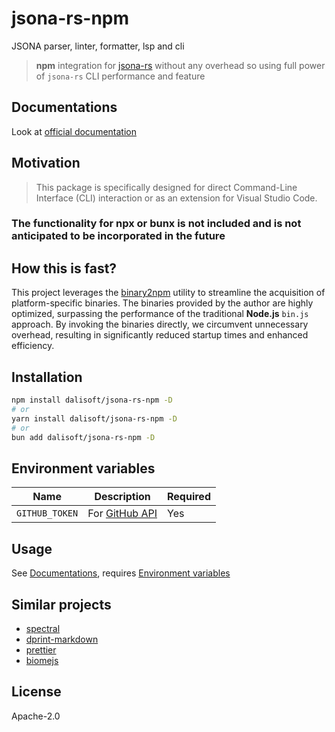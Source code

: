 # jsona-rs-npm

JSONA parser, linter, formatter, lsp and cli

> **npm** integration for [jsona-rs](https://github.com/jsona/jsona) without any overhead so using full power of `jsona-rs` CLI performance and feature

## Documentations

Look at [official documentation](https://jsona.github.io/jsona)

## Motivation

> This package is specifically designed for direct Command-Line Interface (CLI) interaction or as an extension for Visual Studio Code.

### The functionality for npx or bunx is not included and is not anticipated to be incorporated in the future

## How this is fast?

This project leverages the [binary2npm](https://github.com/dalisoft/binary2npm) utility to streamline the acquisition of platform-specific binaries. The binaries provided by the author are highly optimized, surpassing the performance of the traditional **Node.js** `bin.js` approach. By invoking the binaries directly, we circumvent unnecessary overhead, resulting in significantly reduced startup times and enhanced efficiency.

## Installation

```sh
npm install dalisoft/jsona-rs-npm -D
# or
yarn install dalisoft/jsona-rs-npm -D
# or
bun add dalisoft/jsona-rs-npm -D
```

## Environment variables

| Name           | Description                                                                                     | Required |
| -------------- | ----------------------------------------------------------------------------------------------- | -------- |
| `GITHUB_TOKEN` | For [GitHub API](https://docs.github.com/rest/overview/resources-in-the-rest-api#rate-limiting) | Yes      |

## Usage

See [Documentations](#documentations), requires [Environment variables](#environment-variables)

## Similar projects

- [spectral](https://github.com/stoplightio/spectral)
- [dprint-markdown](https://github.com/dprint/dprint-plugin-markdown)
- [prettier](https://prettier.io)
- [biomejs](https://biomejs.dev)

## License

Apache-2.0
